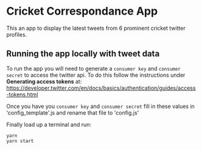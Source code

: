# Cricket Correspondance App

This an app to display the latest tweets from 6 prominent cricket twitter profiles.

## Running the app locally with tweet data

To run the app you will need to generate a `consumer key` and `consumer secret` to access the twitter api. To do this follow the instructions under **Generating access tokens** at: https://developer.twitter.com/en/docs/basics/authentication/guides/access-tokens.html

Once you have you `consumer key` and `consumer secret` fill in these values in 'config_template'.js and rename that file to 'config.js'

Finally load up a terminal and run:
```
yarn
yarn start
```